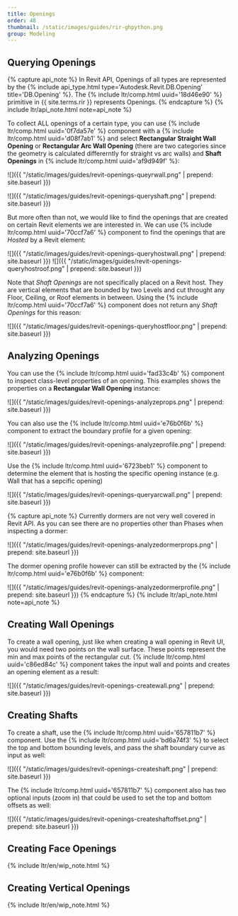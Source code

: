 ```yaml
---
title: Openings
order: 48
thumbnail: /static/images/guides/rir-ghpython.png
group: Modeling
---
```


## Querying Openings

{% capture api_note %}
In Revit API, Openings of all types are represented by the {% include api_type.html type='Autodesk.Revit.DB.Opening' title='DB.Opening' %}. The {% include ltr/comp.html uuid='18d46e90' %} primitive in {{ site.terms.rir }} represents Openings.
{% endcapture %}
{% include ltr/api_note.html note=api_note %}

To collect ALL openings of a certain type, you can use {% include ltr/comp.html uuid='0f7da57e' %} component with a {% include ltr/comp.html uuid='d08f7ab1' %} and select **Rectangular Straight Wall Opening** or **Rectangular Arc Wall Opening** (there are two categories since the geometry is calculated differerntly for straight vs arc walls) and **Shaft Openings** in {% include ltr/comp.html uuid='af9d949f' %}:

![]({{ "/static/images/guides/revit-openings-queyrwall.png" | prepend: site.baseurl }})

![]({{ "/static/images/guides/revit-openings-queryshaft.png" | prepend: site.baseurl }})

But more often than not, we would like to find the openings that are created on certain Revit elements we are interested in. We can use {% include ltr/comp.html uuid='70ccf7a6' %} component to find the openings that are *Hosted* by a Revit element:

![]({{ "/static/images/guides/revit-openings-queryhostwall.png" | prepend: site.baseurl }})
![]({{ "/static/images/guides/revit-openings-queryhostroof.png" | prepend: site.baseurl }})

Note that *Shaft Openings* are not specifically placed on a Revit host. They are vertical elements that are bounded by two Levels and cut throught any Floor, Ceiling, or Roof elements in between. Using the {% include ltr/comp.html uuid='70ccf7a6' %} component does not return any *Shaft Openings* for this reason:

![]({{ "/static/images/guides/revit-openings-queryhostfloor.png" | prepend: site.baseurl }})

## Analyzing Openings

You can use the {% include ltr/comp.html uuid='fad33c4b' %} component to inspect class-level properties of an opening. This examples shows the properties on a **Rectangular Wall Opening** instance:

![]({{ "/static/images/guides/revit-openings-analyzeprops.png" | prepend: site.baseurl }})

You can also use the {% include ltr/comp.html uuid='e76b0f6b' %} component to extract the boundary profile for a given opening:

![]({{ "/static/images/guides/revit-openings-analyzeprofile.png" | prepend: site.baseurl }})

Use the {% include ltr/comp.html uuid='6723beb1' %} component to determine the element that is hosting the specific opening instance (e.g. Wall that has a sepcific opening)

![]({{ "/static/images/guides/revit-openings-queryarcwall.png" | prepend: site.baseurl }})

{% capture api_note %}
Currently dormers are not very well covered in Revit API. As you can see there are no properties other than Phases when inspecting a dormer:

![]({{ "/static/images/guides/revit-openings-analyzedormerprops.png" | prepend: site.baseurl }})

The dormer opening profile however can still be extracted by the {% include ltr/comp.html uuid='e76b0f6b' %} component:

![]({{ "/static/images/guides/revit-openings-analyzedormerprofile.png" | prepend: site.baseurl }})
{% endcapture %}
{% include ltr/api_note.html note=api_note %}

## Creating Wall Openings

To create a wall opening, just like when creating a wall opening in Revit UI, you would need two points on the wall surface. These points represent the min and max points of the rectangular cut. {% include ltr/comp.html uuid='c86ed84c' %} component takes the input wall and points and creates an opening element as a result:

![]({{ "/static/images/guides/revit-openings-createwall.png" | prepend: site.baseurl }})

## Creating Shafts

To create a shaft, use the {% include ltr/comp.html uuid='657811b7' %} component. Use the {% include ltr/comp.html uuid='bd6a74f3' %} to select the top and bottom bounding levels, and pass the shaft boundary curve as input as well:

![]({{ "/static/images/guides/revit-openings-createshaft.png" | prepend: site.baseurl }})

The {% include ltr/comp.html uuid='657811b7' %} component also has two optional inputs (zoom in) that could be used to set the top and bottom offsets as well:

![]({{ "/static/images/guides/revit-openings-createshaftoffset.png" | prepend: site.baseurl }})

## Creating Face Openings

{% include ltr/en/wip_note.html %}

## Creating Vertical Openings

{% include ltr/en/wip_note.html %}
